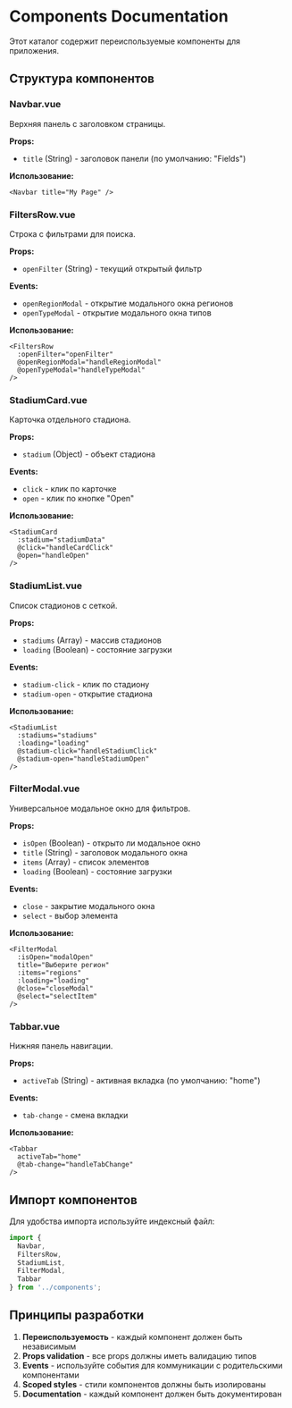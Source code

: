 # Components Documentation

Этот каталог содержит переиспользуемые компоненты для приложения.

## Структура компонентов

### Navbar.vue
Верхняя панель с заголовком страницы.

**Props:**
- `title` (String) - заголовок панели (по умолчанию: "Fields")

**Использование:**
```vue
<Navbar title="My Page" />
```

### FiltersRow.vue
Строка с фильтрами для поиска.

**Props:**
- `openFilter` (String) - текущий открытый фильтр

**Events:**
- `openRegionModal` - открытие модального окна регионов
- `openTypeModal` - открытие модального окна типов

**Использование:**
```vue
<FiltersRow 
  :openFilter="openFilter"
  @openRegionModal="handleRegionModal"
  @openTypeModal="handleTypeModal"
/>
```

### StadiumCard.vue
Карточка отдельного стадиона.

**Props:**
- `stadium` (Object) - объект стадиона

**Events:**
- `click` - клик по карточке
- `open` - клик по кнопке "Open"

**Использование:**
```vue
<StadiumCard 
  :stadium="stadiumData"
  @click="handleCardClick"
  @open="handleOpen"
/>
```

### StadiumList.vue
Список стадионов с сеткой.

**Props:**
- `stadiums` (Array) - массив стадионов
- `loading` (Boolean) - состояние загрузки

**Events:**
- `stadium-click` - клик по стадиону
- `stadium-open` - открытие стадиона

**Использование:**
```vue
<StadiumList 
  :stadiums="stadiums"
  :loading="loading"
  @stadium-click="handleStadiumClick"
  @stadium-open="handleStadiumOpen"
/>
```

### FilterModal.vue
Универсальное модальное окно для фильтров.

**Props:**
- `isOpen` (Boolean) - открыто ли модальное окно
- `title` (String) - заголовок модального окна
- `items` (Array) - список элементов
- `loading` (Boolean) - состояние загрузки

**Events:**
- `close` - закрытие модального окна
- `select` - выбор элемента

**Использование:**
```vue
<FilterModal
  :isOpen="modalOpen"
  title="Выберите регион"
  :items="regions"
  :loading="loading"
  @close="closeModal"
  @select="selectItem"
/>
```

### Tabbar.vue
Нижняя панель навигации.

**Props:**
- `activeTab` (String) - активная вкладка (по умолчанию: "home")

**Events:**
- `tab-change` - смена вкладки

**Использование:**
```vue
<Tabbar 
  activeTab="home"
  @tab-change="handleTabChange"
/>
```

## Импорт компонентов

Для удобства импорта используйте индексный файл:

```javascript
import { 
  Navbar, 
  FiltersRow, 
  StadiumList, 
  FilterModal, 
  Tabbar 
} from '../components';
```

## Принципы разработки

1. **Переиспользуемость** - каждый компонент должен быть независимым
2. **Props validation** - все props должны иметь валидацию типов
3. **Events** - используйте события для коммуникации с родительскими компонентами
4. **Scoped styles** - стили компонентов должны быть изолированы
5. **Documentation** - каждый компонент должен быть документирован 